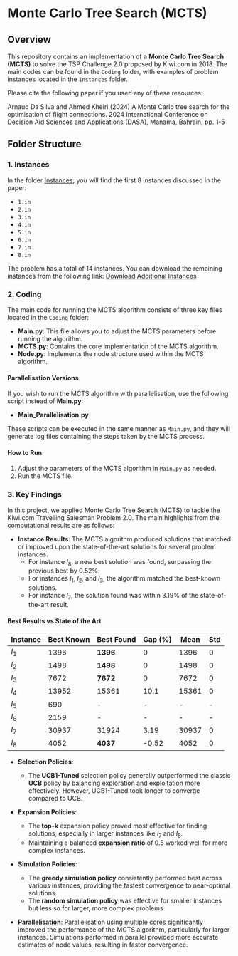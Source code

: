 # Monte Carlo Tree Search (MCTS)

## Overview

This repository contains an implementation of a **Monte Carlo Tree Search (MCTS)** to solve the TSP Challenge 2.0 proposed by Kiwi.com in 2018. The main codes can be found in the `Coding` folder, with examples of problem instances located in the `Instances` folder.

Please cite the following paper if you used any of these resources: 

Arnaud Da Silva and Ahmed Kheiri (2024) A Monte Carlo tree search for the optimisation of flight connections. 2024 International Conference on Decision Aid Sciences and Applications (DASA), Manama, Bahrain, pp. 1-5

## Folder Structure

### 1. Instances

In the folder [Instances](./Instances), you will find the first 8 instances discussed in the paper:

- `1.in`
- `2.in`
- `3.in`
- `4.in`
- `5.in`
- `6.in`
- `7.in`
- `8.in`

The problem has a total of 14 instances. You can download the remaining instances from the following link:
[Download Additional Instances](https://drive.google.com/file/d/1NV0LvmUByFR2MLlp7Z9EtEhF_KyLSCxS/view)

### 2. Coding

The main code for running the MCTS algorithm consists of three key files located in the `Coding` folder:

- **Main.py**: This file allows you to adjust the MCTS parameters before running the algorithm.
- **MCTS.py**: Contains the core implementation of the MCTS algorithm.
- **Node.py**: Implements the node structure used within the MCTS algorithm.

#### Parallelisation Versions

If you wish to run the MCTS algorithm with parallelisation, use the following script instead of **Main.py**:

- **Main_Parallelisation.py**

These scripts can be executed in the same manner as `Main.py`, and they will generate log files containing the steps taken by the MCTS process.

#### How to Run

1. Adjust the parameters of the MCTS algorithm in `Main.py` as needed.
2. Run the MCTS file.

### 3. Key Findings

In this project, we applied Monte Carlo Tree Search (MCTS) to tackle the Kiwi.com Travelling Salesman Problem 2.0. The main highlights from the computational results are as follows:

- **Instance Results**: The MCTS algorithm produced solutions that matched or improved upon the state-of-the-art solutions for several problem instances.
  - For instance $I_8$, a new best solution was found, surpassing the previous best by 0.52%.
  - For instances $I_1$, $I_2$, and $I_3$, the algorithm matched the best-known solutions.
  - For instance $I_7$, the solution found was within 3.19% of the state-of-the-art result.

#### Best Results vs State of the Art

| Instance | Best Known | Best Found | Gap (%) | Mean  | Std |
| -------- | ---------- | ---------- | ------- | ----- | --- |
| $I_1$    | 1396       | **1396**   | 0       | 1396  | 0   |
| $I_2$    | 1498       | **1498**   | 0       | 1498  | 0   |
| $I_3$    | 7672       | **7672**   | 0       | 7672  | 0   |
| $I_4$    | 13952      | 15361      | 10.1    | 15361 | 0   |
| $I_5$    | 690        | -          | -       | -     | -   |
| $I_6$    | 2159       | -          | -       | -     | -   |
| $I_7$    | 30937      | 31924      | 3.19    | 30937 | 0   |
| $I_8$    | 4052       | **4037**   | -0.52   | 4052  | 0   |

- **Selection Policies**:
  - The **UCB1-Tuned** selection policy generally outperformed the classic **UCB** policy by balancing exploration and exploitation more effectively. However, UCB1-Tuned took longer to converge compared to UCB.
- **Expansion Policies**:

  - The **top-k** expansion policy proved most effective for finding solutions, especially in larger instances like $I_7$ and $I_8$.
  - Maintaining a balanced **expansion ratio** of 0.5 worked well for more complex instances.

- **Simulation Policies**:

  - The **greedy simulation policy** consistently performed best across various instances, providing the fastest convergence to near-optimal solutions.
  - The **random simulation policy** was effective for smaller instances but less so for larger, more complex problems.

- **Parallelisation**: Parallelisation using multiple cores significantly improved the performance of the MCTS algorithm, particularly for larger instances. Simulations performed in parallel provided more accurate estimates of node values, resulting in faster convergence.
